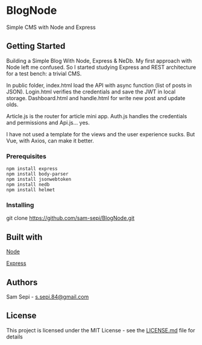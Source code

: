 # BlogNode

Simple CMS with Node and Express

## Getting Started

Building a Simple Blog With Node, Express & NeDb. My first approach with Node left me confused. So I started studying Express and REST architecture for a test bench: a trivial CMS.

In public folder, index.html load the API with async function (list of posts in JSON). Login.html verifies the credentials and save the JWT in local storage. Dashboard.html and handle.html for write new post and update olds.

Article.js is the router for article mini app. Auth.js handles the credentials and permissions and Api.js... yes.

I have not used a template for the views and the user experience sucks. But Vue, with Axios, can make it better.

### Prerequisites

```
npm install express
npm install body-parser
npm install jsonwebtoken
npm install nedb
npm install helmet
```

### Installing

git clone https://github.com/sam-sepi/BlogNode.git

## Built with

[Node](https://nodejs.org/en/)


[Express](https://expressjs.com/)

## Authors

Sam Sepi - s.sepi.84@gmail.com

## License

This project is licensed under the MIT License - see the [LICENSE.md](LICENSE.md) file for details